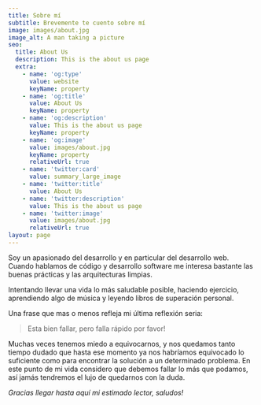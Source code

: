 ```yaml
---
title: Sobre mí
subtitle: Brevemente te cuento sobre mí
image: images/about.jpg
image_alt: A man taking a picture
seo:
  title: About Us
  description: This is the about us page
  extra:
    - name: 'og:type'
      value: website
      keyName: property
    - name: 'og:title'
      value: About Us
      keyName: property
    - name: 'og:description'
      value: This is the about us page
      keyName: property
    - name: 'og:image'
      value: images/about.jpg
      keyName: property
      relativeUrl: true
    - name: 'twitter:card'
      value: summary_large_image
    - name: 'twitter:title'
      value: About Us
    - name: 'twitter:description'
      value: This is the about us page
    - name: 'twitter:image'
      value: images/about.jpg
      relativeUrl: true
layout: page
---
```

Soy un apasionado del desarrollo y en particular del desarrollo web. Cuando hablamos de código y desarrollo software me interesa bastante las buenas prácticas y las arquitecturas limpias.

Intentando llevar una vida lo más saludable posible, haciendo ejercicio, aprendiendo algo de música y leyendo libros de superación personal.

Una frase que mas o menos refleja mi última reflexión seria:

> Esta bien fallar, pero falla rápido por favor!

Muchas veces tenemos miedo a equivocarnos, y nos quedamos tanto tiempo dudado que hasta ese momento ya nos habríamos equivocado lo suficiente como para encontrar la solución a un determinado problema. En este punto de mi vida considero que debemos fallar lo más que podamos, así jamás tendremos el lujo de quedarnos con la duda.

*Gracias llegar hasta aquí mi estimado lector, saludos!*
